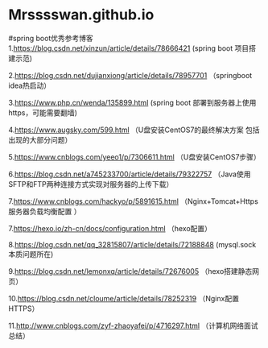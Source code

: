 # Mrsssswan.github.io

#spring boot优秀参考博客
1.https://blog.csdn.net/xinzun/article/details/78666421   (spring boot 项目搭建示范)

2.https://blog.csdn.net/dujianxiong/article/details/78957701   （springboot idea热启动）

3.https://www.php.cn/wenda/135899.html  (spring boot 部署到服务器上使用https，可能需要翻墙)

4.https://www.augsky.com/599.html  （U盘安装CentOS7的最终解决方案 包括出现的大部分问题）

5.https://www.cnblogs.com/yeeo1/p/7306611.html  （U盘安装CentOS7步骤）

6.https://blog.csdn.net/a745233700/article/details/79322757  （Java使用SFTP和FTP两种连接方式实现对服务器的上传下载）

7.https://www.cnblogs.com/hackyo/p/5891615.html  （Nginx+Tomcat+Https 服务器负载均衡配置 ）

7.https://hexo.io/zh-cn/docs/configuration.html （hexo配置）

8.https://blog.csdn.net/qq_32815807/article/details/72188848  (mysql.sock本质问题所在)

9.https://blog.csdn.net/lemonxq/article/details/72676005  （hexo搭建静态网页）

10.https://blog.csdn.net/cloume/article/details/78252319  （Nginx配置HTTPS）

11.http://www.cnblogs.com/zyf-zhaoyafei/p/4716297.html （计算机网络面试总结）
